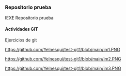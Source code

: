 
### Repositorio prueba

IEXE Repositorio prueba 

 #### Actividades GIT
 
 Ejercicios de git

 https://github.com/Yelnesqui/test-git1/blob/main/im1.PNG

 https://github.com/Yelnesqui/test-git1/blob/main/im2.PNG

 https://github.com/Yelnesqui/test-git1/blob/main/im3.PNG